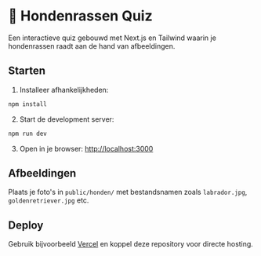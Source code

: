 # 🐶 Hondenrassen Quiz

Een interactieve quiz gebouwd met Next.js en Tailwind waarin je hondenrassen raadt aan de hand van afbeeldingen.

## Starten

1. Installeer afhankelijkheden:

```bash
npm install
```

2. Start de development server:

```bash
npm run dev
```

3. Open in je browser: [http://localhost:3000](http://localhost:3000)

## Afbeeldingen

Plaats je foto's in `public/honden/` met bestandsnamen zoals `labrador.jpg`, `goldenretriever.jpg` etc.

## Deploy

Gebruik bijvoorbeeld [Vercel](https://vercel.com) en koppel deze repository voor directe hosting.
